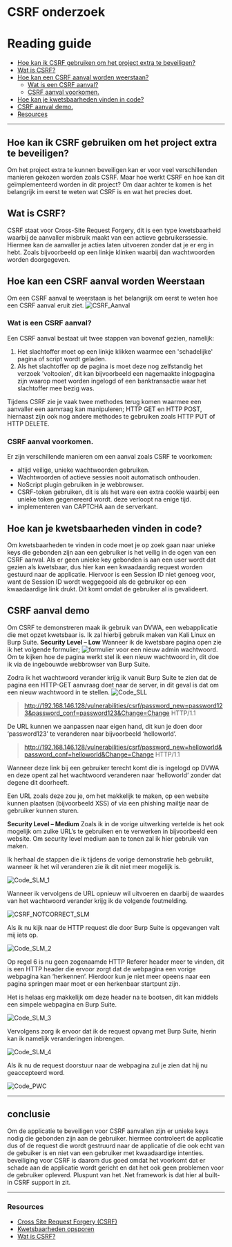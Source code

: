 # CSRF onderzoek

# Reading guide
- [Hoe kan ik CSRF gebruiken om het project extra te beveiligen?](#hoe-kan-ik-csrf-gebruiken-om-het-project-extra-te-beveiligen)
- [Wat is CSRF?](#wat-is-csrf)
- [Hoe kan een CSRF aanval worden weerstaan?](#hoe-kan-een-csrf-aanval-worden-weerstaan)
    - [Wat is een CSRF aanval?](#wat-is-een-csrf-aanval)
    - [CSRF aanval voorkomen.](#csrf-aanval-voorkomen)
- [Hoe kan je kwetsbaarheden vinden in code?](#hoe-kan-je-kwetsbaarheden-vinden-in-code)
- [CSRF aanval demo.](#csrf-aanval-demo)
- [Resources](#resources)

---
## **Hoe kan ik CSRF gebruiken om het project extra te beveiligen?**
Om het project extra te kunnen beveiligen kan er voor veel verschillenden manieren gekozen worden zoals CSRF. Maar hoe werkt CSRF en hoe kan dit geïmplementeerd worden in dit project? Om daar achter te komen is het belangrijk im eerst te weten wat CSRF is en wat het precies doet.

## **Wat is CSRF?**
CSRF staat voor Cross-Site Request Forgery, dit is een type kwetsbaarheid waarbij de aanvaller misbruik maakt van een actieve gebruikerssessie. Hiermee kan de aanvaller je acties laten uitvoeren zonder dat je er erg in hebt. Zoals bijvoorbeeld op een linkje klinken waarbij dan wachtwoorden worden doorgegeven.

## **Hoe kan een CSRF aanval worden Weerstaan**
Om een CSRF aanval te weerstaan is het belangrijk om eerst te weten hoe een CSRF aanval eruit ziet.
![CSRF_Aanval](https://user-images.githubusercontent.com/58418773/208425341-ec69a48c-e0a1-45fa-93e3-a22ea4d6711e.png)

### **Wat is een CSRF aanval?**
Een CSRF aanval bestaat uit twee stappen van bovenaf gezien, namelijk:
1. Het slachtoffer moet op een linkje klikken waarmee een 'schadelijke' pagina of script wordt geladen.
2. Als het slachtoffer op de pagina is moet deze nog zelfstandig het verzoek 'voltooien', dit kan bijvoorbeeld een nagemaakte inlogpagina zijn waarop moet worden ingelogd of een banktransactie waar het slachtoffer mee bezig was.

Tijdens CSRF zie je vaak twee methodes terug komen waarmee een aanvaller een aanvraag kan manipuleren; HTTP GET en HTTP POST, hiernaast zijn ook nog andere methodes te gebruiken zoals HTTP PUT of HTTP DELETE.

### **CSRF aanval voorkomen.**
Er zijn verschillende manieren om een aanval zoals CSRF te voorkomen:
- altijd veilige, unieke wachtwoorden gebruiken.
- Wachtwoorden of actieve sessies nooit automatisch onthouden.
- NoScript plugin gebruiken in je webbrowser.
- CSRF-token gebruiken, dit is als het ware een extra cookie waarbij een unieke token gegenereerd wordt. deze verloopt na enige tijd.
- implementeren van CAPTCHA aan de serverkant.

## **Hoe kan je kwetsbaarheden vinden in code?**
Om kwetsbaarheden te vinden in code moet je op zoek gaan naar unieke keys die gebonden zijn aan een gebruiker is het veilig in de ogen van een CSRF aanval. Als er geen unieke key gebonden is aan een user wordt dat gezien als kwetsbaar, dus hier kan een kwaadaardig request worden gestuurd naar de applicatie. Hiervoor is een Session ID niet genoeg voor, want de Session ID wordt weggegooid als de gebruiker op een kwaadaardige link drukt. Dit komt omdat de gebruiker al is gevalideert.

## **CSRF aanval demo**
Om CSRF te demonstreren maak ik gebruik van DVWA, een webapplicatie die met opzet kwetsbaar is. Ik zal hierbij gebruik maken van Kali Linux en Burp Suite.
**Security Level – Low**
Wanneer ik de kwetsbare pagina open zie ik het volgende formulier; 
![formulier voor een nieuw admin wachtwoord.](https://user-images.githubusercontent.com/58418773/208429666-489fbf5c-ea7e-4241-806a-2cb1877eb8a5.png)
Om te kijken hoe de pagina werkt stel ik een nieuw wachtwoord in, dit doe ik via de ingebouwde webbrowser van Burp Suite. 

Zodra ik het wachtwoord verander krijg ik vanuit Burp Suite te zien dat de pagina een HTTP-GET aanvraag doet naar de server, in dit geval is dat om een nieuw wachtwoord in te stellen.
![Code_SLL](https://user-images.githubusercontent.com/58418773/208431033-6e738600-b443-47e3-9b79-89964c730356.png)
>http://192.168.146.128/vulnerabilities/csrf/password_new=password123&password_conf=password123&Change=Change HTTP/1.1

De URL kunnen we aanpassen naar eigen hand, dit kun je doen door ‘password123’ te veranderen naar bijvoorbeeld ‘helloworld’.
>http://192.168.146.128/vulnerabilities/csrf/password_new=helloworld&password_conf=helloworld&Change=Change HTTP/1.1

Wanneer deze link bij een gebruiker terecht komt die is ingelogd op DVWA en deze opent zal het wachtwoord veranderen naar ‘helloworld’ zonder dat degene dit doorheeft. 

Een URL zoals deze zou je, om het makkelijk te maken, op een website kunnen plaatsen (bijvoorbeeld XSS) of via een phishing mailtje naar de gebruiker kunnen sturen. 

**Security Level – Medium**
Zoals ik in de vorige uitwerking vertelde is het ook mogelijk om zulke URL’s te gebruiken en te verwerken in bijvoorbeeld een website. Om security level medium aan te tonen zal ik hier gebruik van maken.

Ik herhaal de stappen die ik tijdens de vorige demonstratie heb gebruikt, wanneer ik het wil veranderen zie ik dit niet meer mogelijk is.

![Code_SLM_1](https://user-images.githubusercontent.com/58418773/208433093-a46ab38a-7595-4e02-bd3a-fdac1d9b4e2b.png)

Wanneer ik vervolgens de URL opnieuw wil uitvoeren en daarbij de waardes van het wachtwoord verander krijg ik de volgende foutmelding. 

![CSRF_NOTCORRECT_SLM](https://user-images.githubusercontent.com/58418773/208434938-fca0bdab-74cc-4bfc-9afb-f6279f556032.png)

Als ik nu kijk naar de HTTP request die door Burp Suite is opgevangen valt mij iets op.

![Code_SLM_2](https://user-images.githubusercontent.com/58418773/208435406-ec8fc38f-c4ce-4022-91f4-c82e5f23e616.png)

Op regel 6 is nu geen zogenaamde HTTP Referer header meer te vinden, dit is een HTTP header die ervoor zorgt dat de webpagina een vorige webpagina kan ‘herkennen’. Hierdoor kun je niet meer opeens naar een pagina springen maar moet er een herkenbaar startpunt zijn.

Het is helaas erg makkelijk om deze header na te bootsen, dit kan middels een simpele webpagina en Burp Suite. 

![Code_SLM_3](https://user-images.githubusercontent.com/58418773/208435653-c48aa78f-e828-4ba7-9381-200a3a52c161.png)

Vervolgens zorg ik ervoor dat ik de request opvang met Burp Suite, hierin kan ik namelijk veranderingen inbrengen.

![Code_SLM_4](https://user-images.githubusercontent.com/58418773/208435849-5906219c-f7db-4c26-adf3-a3e54112bca1.png)

Als ik nu de request doorstuur naar de webpagina zul je zien dat hij nu geaccepteerd word.

![Code_PWC](https://user-images.githubusercontent.com/58418773/208436096-a29b52f1-da4f-4201-96f1-aaf946a5edc8.png)

---
## **conclusie**
Om de applicatie te beveiligen voor CSRF aanvallen zijn er unieke keys nodig die gebonden zijn aan de gebruiker. hiermee controleert de applicatie dus of de request die wordt gestruurd naar de applicatie of die ook echt van de gebuiker is en niet van een gebruiker met kwaadaardige intenties. beveiliging voor CSRF is daarom dus goed omdat het voorkomt dat er schade aan de applicatie wordt gericht en dat het ook geen problemen voor de gebruiker opleverd. Pluspunt van het .Net framework is dat hier al built-in CSRF support in zit.

---
### **Resources**
- [Cross Site Request Forgery (CSRF)](https://owasp.org/www-community/attacks/csrf)
- [Kwetsbaarheden opsporen](https://owasp.org/www-project-code-review-guide/reviewing-code-for-csrf-issues)
- [Wat is CSRF?](https://www.remcoboon.nl/cross-site-request-forgery-csrf/)